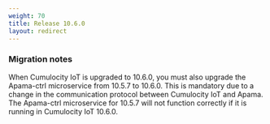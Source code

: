 ```yaml
---
weight: 70
title: Release 10.6.0
layout: redirect
---
```


### Migration notes

When Cumulocity IoT is upgraded to 10.6.0, you must also upgrade the  Apama-ctrl microservice from 10.5.7 to 10.6.0. This is mandatory due to a change in the communication protocol between Cumulocity IoT and Apama.  The Apama-ctrl microservice for 10.5.7 will not function correctly if it is running in Cumulocity IoT 10.6.0.